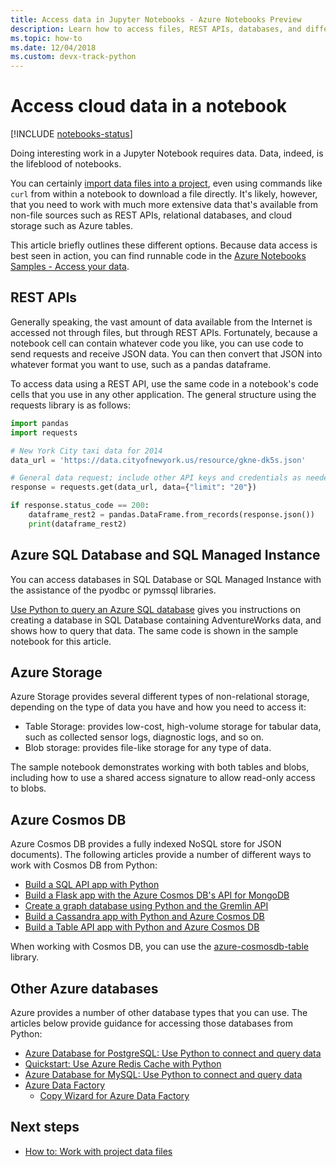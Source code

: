 ```yaml
---
title: Access data in Jupyter Notebooks - Azure Notebooks Preview
description: Learn how to access files, REST APIs, databases, and different Azure Storage resources from a Jupyter Notebook.
ms.topic: how-to
ms.date: 12/04/2018
ms.custom: devx-track-python
---
```

# Access cloud data in a notebook

[!INCLUDE [notebooks-status](../../includes/notebooks-status.md)]

Doing interesting work in a Jupyter Notebook requires data. Data, indeed, is the lifeblood of notebooks.

You can certainly [import data files into a project](work-with-project-data-files.md), even using commands like `curl` from within a notebook to download a file directly. It's likely, however, that you need to work with much more extensive data that's available from non-file sources such as REST APIs, relational databases, and cloud storage such as Azure tables.

This article briefly outlines these different options. Because data access is best seen in action, you can find runnable code in the [Azure Notebooks Samples - Access your data](https://github.com/Microsoft/AzureNotebooks/blob/master/Samples/Access%20your%20data%20in%20Azure%20Notebooks.ipynb).

## REST APIs

Generally speaking, the vast amount of data available from the Internet is accessed not through files, but through REST APIs. Fortunately, because a notebook cell can contain whatever code you like, you can use code to send requests and receive JSON data. You can then convert that JSON into whatever format you want to use, such as a pandas dataframe.

To access data using a REST API, use the same code in a notebook's code cells that you use in any other application. The general structure using the requests library is as follows:

```python
import pandas
import requests

# New York City taxi data for 2014
data_url = 'https://data.cityofnewyork.us/resource/gkne-dk5s.json'

# General data request; include other API keys and credentials as needed in the data argument
response = requests.get(data_url, data={"limit": "20"})

if response.status_code == 200:
    dataframe_rest2 = pandas.DataFrame.from_records(response.json())
    print(dataframe_rest2)
```

## Azure SQL Database and SQL Managed Instance

You can access databases in SQL Database or SQL Managed Instance with the assistance of the pyodbc or pymssql libraries.

[Use Python to query an Azure SQL database](../azure-sql/database/connect-query-python.md) gives you instructions on creating a database in SQL Database containing AdventureWorks data, and shows how to query that data. The same code is shown in the sample notebook for this article.

## Azure Storage

Azure Storage provides several different types of non-relational storage, depending on the type of data you have and how you need to access it:

- Table Storage: provides low-cost, high-volume storage for tabular data, such as collected sensor logs, diagnostic logs, and so on.
- Blob storage: provides file-like storage for any type of data.

The sample notebook demonstrates working with both tables and blobs, including how to use a shared access signature to allow read-only access to blobs.

## Azure Cosmos DB

Azure Cosmos DB provides a fully indexed NoSQL store for JSON documents). The following articles provide a number of different ways to work with Cosmos DB from Python:

- [Build a SQL API app with Python](../cosmos-db/create-sql-api-python.md)
- [Build a Flask app with the Azure Cosmos DB's API for MongoDB](../cosmos-db/create-mongodb-flask.md)
- [Create a graph database using Python and the Gremlin API](../cosmos-db/create-graph-python.md)
- [Build a Cassandra app with Python and Azure Cosmos DB](../cosmos-db/create-cassandra-python.md)
- [Build a Table API app with Python and Azure Cosmos DB](../cosmos-db/table-storage-how-to-use-python.md)

When working with Cosmos DB, you can use the [azure-cosmosdb-table](https://pypi.org/project/azure-cosmosdb-table/) library.

## Other Azure databases

Azure provides a number of other database types that you can use. The articles below provide guidance for accessing those databases from Python:

- [Azure Database for PostgreSQL: Use Python to connect and query data](../postgresql/connect-python.md)
- [Quickstart: Use Azure Redis Cache with Python](../azure-cache-for-redis/cache-python-get-started.md)
- [Azure Database for MySQL: Use Python to connect and query data](../mysql/connect-python.md)
- [Azure Data Factory](https://azure.microsoft.com/services/data-factory/)
  - [Copy Wizard for Azure Data Factory](https://azure.microsoft.com/updates/code-free-copy-wizard-for-azure-data-factory/)

## Next steps

- [How to: Work with project data files](work-with-project-data-files.md)
